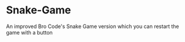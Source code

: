 # Snake-Game
An improved Bro Code's Snake Game version which you can restart the game with a button
